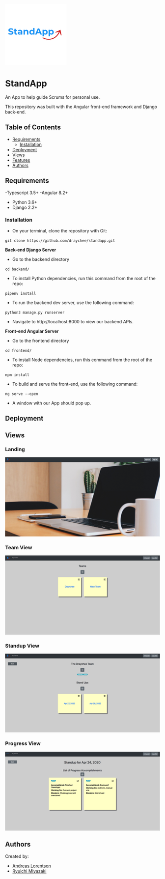 ![Logo](./frontend/src/assets/img/standapp_logo.png)

# StandApp

An App to help guide Scrums for personal use.

This repository was built with the Angular front-end framework and Django back-end.

## Table of Contents

- [Requirements](#requirements)
  - [Installation](#installation)
- [Deployment](#deployment)
- [Views](#views)
- [Features](#features)
- [Authors](#authors)

## Requirements

-Typescript 3.5+
-Angular 8.2+

- Python 3.6+
- Django 2.2+

### Installation

- On your terminal, clone the repository with Git:

`git clone https://github.com/draychee/standapp.git`

**Back-end Django Server**

- Go to the backend directory

`cd backend/`

- To install Python dependencies, run this command from the root of the repo:

`pipenv install`

- To run the backend dev server, use the following command:

`python3 manage.py runserver`

- Navigate to http://localhost:8000 to view our backend APIs.

**Front-end Angular Server**

- Go to the frontend directory

`cd frontend/`

- To install Node dependencies, run this command from the root of the repo:

`npm install`

- To build and serve the front-end, use the following command:

`ng serve --open`

- A window with our App should pop up.

## Deployment


## Views

### Landing

![Landing](./frontend/src/assets/img/landing_page.png)

### Team View

![Team](./frontend/src/assets/img/team_view.png)


### Standup View

![Standup](./frontend/src/assets/img/standup_view.png)


### Progress View

![Progress](./frontend/src/assets/img/progress_view.png)


## Authors

Created by:

- [Andreas Lorentson](https://github.com/alorents)
- [Ryuichi Miyazaki](https://github.com/rmiyazaki6499)
